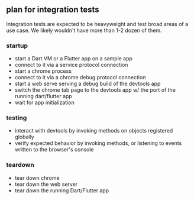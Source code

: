 
## plan for integration tests

Integration tests are expected to be heavyweight and test broad areas of a
use case. We likely wouldn't have more than 1-2 dozen of them.

### startup

- start a Dart VM or a Flutter app on a sample app
- connect to it via a service protocol connection
- start a chrome process
- connect to it via a chrome debug protocol connection
- start a web serve serving a debug build of the devtools app
- switch the chrome tab page to the devtools app w/ the port of the running dart/flutter app
- wait for app initialization

### testing
- interact with devtools by invoking methods on objects registered globally
- verify expected behavior by invoking methods, or listening to events written
  to the browser's console

### teardown

- tear down chrome
- tear down the web server
- tear down the running Dart/Flutter app

